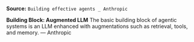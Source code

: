 **Source:** `Building effective agents _ Anthropic`

**Building Block: Augmented LLM**
The basic building block of agentic systems is an LLM enhanced with augmentations such as retrieval, tools, and memory. — Anthropic
